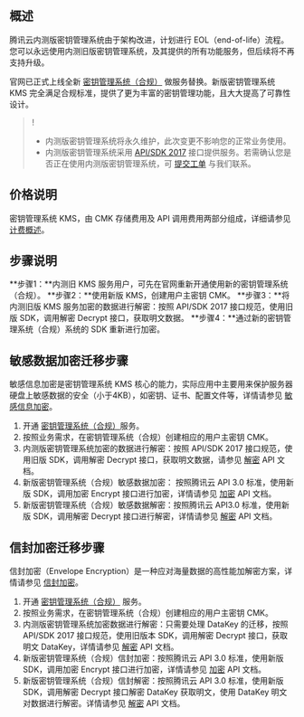 

## 概述
腾讯云内测版密钥管理系统由于架构改进，计划进行 EOL（end-of-life）流程。您可以永远使用内测旧版密钥管理系统，及其提供的所有功能服务，但后续将不再支持升级。

官网已正式上线全新 [密钥管理系统（合规）](https://console.cloud.tencent.com/kms2 ) 做服务替换。新版密钥管理系统 KMS 完全满足合规标准，提供了更为丰富的密钥管理功能，且大大提高了可靠性设计。

>!
>- 内测版密钥管理系统将永久维护，此次变更不影响您的正常业务使用。
>- 内测版密钥管理系统采用 [API/SDK 2017](https://cloud.tencent.com/document/product/573/8899) 接口提供服务。若需确认您是否正在使用内测版密钥管理系统，可 [提交工单](https://console.cloud.tencent.com/workorder/category) 与我们联系。

## 价格说明
密钥管理系统 KMS，由 CMK 存储费用及 API 调用费用两部分组成，详细请参见 [计费概述](https://cloud.tencent.com/document/product/573/34388)。

## 步骤说明
**步骤1：**内测旧 KMS 服务用户，可先在官网重新开通使用新的密钥管理系统（合规）。
**步骤2：**使用新版 KMS，创建用户主密钥 CMK。
**步骤3：**将内测旧版 KMS 服务加密的数据进行解密：按照 API/SDK 2017 接口规范，使用旧版 SDK，调用解密 Decrypt 接口，获取明文数据。
**步骤4：**通过新的密钥管理系统（合规）系统的 SDK 重新进行加密。 

## 敏感数据加密迁移步骤

敏感信息加密是密钥管理系统 KMS 核心的能力，实际应用中主要用来保护服务器硬盘上敏感数据的安全（小于4KB），如密钥、证书、配置文件等，详情请参见 [敏感信息加密](https://cloud.tencent.com/document/product/573/8790)。

1. 开通 [密钥管理系统（合规）](https://console.cloud.tencent.com/kms2 )服务。
2. 按照业务需求，在密钥管理系统（合规）创建相应的用户主密钥 CMK。
3. 内测版密钥管理系统加密的数据进行解密：按照 API/SDK 2017 接口规范，使用旧版 SDK，调用解密 Decrypt 接口，获取明文数据，请参见 [解密](https://cloud.tencent.com/document/product/573/8890)  API 文档。
4. 新版密钥管理系统（合规）敏感数据加密： 按照腾讯云 API 3.0 标准，使用新版 SDK，调用加密 Encrypt 接口进行加密，详情请参见 [加密](https://cloud.tencent.com/document/product/573/34420) API 文档。
5. 新版密钥管理系统（合规）敏感数据解密：按照腾讯云 API3.0 标准，使用新版 SDK，调用解密 Decrypt 接口进行解密，详情请参见 [解密](https://cloud.tencent.com/document/product/573/34429) API 文档。


## 信封加密迁移步骤
信封加密（Envelope Encryption）是一种应对海量数据的高性能加解密方案，详情请参见 [信封加密](https://cloud.tencent.com/document/product/573/8791)。


1. 开通 [密钥管理系统（合规）](https://console.cloud.tencent.com/kms2 ) 服务。
2. 按照业务需求，在密钥管理系统（合规）创建相应的用户主密钥 CMK。
3. 内测版密钥管理系统加密数据进行解密：只需要处理 DataKey 的迁移，按照 API/SDK 2017 接口规范，使用旧版本 SDK，调用解密 Decrypt 接口，获取明文 DataKey，详情请参见 [解密](https://cloud.tencent.com/document/product/573/8890) API 文档。
4. 新版密钥管理系统（合规）信封加密：按照腾讯云 API 3.0 标准，使用新版 SDK，调用加密 Encrypt 接口进行加密，详情请参见 [加密](https://cloud.tencent.com/document/product/573/34420) API 文档。
5. 新版密钥管理系统（合规）信封解密：按照腾讯云 API 3.0 标准，使用新版 SDK，调用解密 Decrypt 接口解密 DataKey 获取明文，使用 DataKey 明文对数据进行解密。详情请参见 [解密](https://cloud.tencent.com/document/product/573/34429) API 文档。


